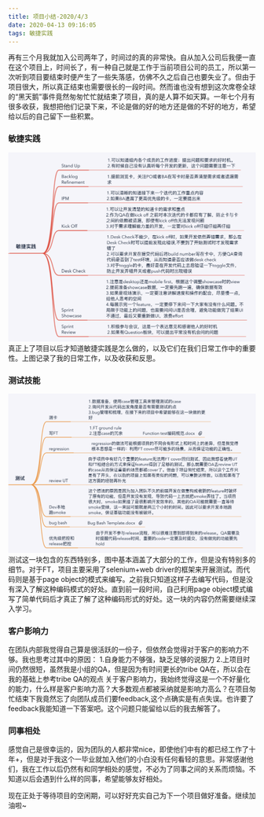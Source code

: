 ```yaml
---
title: 项目小结-2020/4/3
date: 2020-04-13 09:16:05
tags: 敏捷实践
---
```

再有三个月我就加入公司两年了，时间过的真的非常快。自从加入公司后我便一直在这个项目上，时间长了，有一种自己就是工作于当前项目公司的员工，所以第一次听到项目要结束时便产生了一些失落感，仿佛不久之后自己也要失业了。但由于项目很大，所以真正结束也需要很长的一段时间。然而谁也没有想到这次席卷全球的“黑天鹅”事件竟然匆匆忙忙就结束了项目，真的是人算不如天算。一年七个月有很多收获，我想把他们记录下来，不论是做的好的地方还是做的不好的地方，希望给以后的自己留下一些积累。
<!--more-->

### 敏捷实践  

 <img src="项目小结-2020-4-3/敏捷实践.png">  
 真正上了项目以后才知道敏捷实践是怎么做的，以及它们在我们日常工作中的重要性。上图记录了我的日常工作，以及收获和反思。
 
### 测试技能  
<img src="项目小结-2020-4-3/测试.png">  
测试这一块包含的东西特别多，图中基本涵盖了大部分的工作，但是没有特别多的细节。对于FT，项目主要采用了selenium+web driver的框架来开展测试。而代码则是基于page object的模式来编写。之前我只知道这样子去编写代码，但是没有深入了解这种编码模式的好处。直到前一段时间，自己利用page object模式编写了简单代码后才真正了解了这种编码形式的好处。这一块的内容仍然需要继续深入学习。

### 客户影响力  
在团队内部我觉得自己算是很活跃的一份子，但依然会觉得对于客户的影响力不够。我也思考过其中的原因：
1.自身能力不够强，缺乏足够的说服力
2.上项目时间仍然很短，虽然我是小组的QA，但是因为有时间更长的tribe QA在，所以会在我的基础上参考tribe QA的观点
关于客户影响力，我始终觉得这是一个不好量化的能力，什么样是客户影响力高？大多数观点都被采纳就是影响力高么？在项目匆忙结束下我竟然忘了向团队成员们要feedback,这个点确实是有点失误。也许要了feedback我能知道一下答案吧。这个问题只能留给以后的我去解答了。

### 同事相处
感觉自己是很幸运的，因为团队的人都非常nice，即使他们中有的都已经工作了十年+，但是对于我这个一毕业就加入他们的小白没有任何看轻的意思。非常感谢他们，我在工作以后仍然有和同学相处的感觉，不必为了同事之间的关系而烦恼。不知道以后会遇到什么样的同事，希望能够友好相处。 

现在正处于等待项目的空闲期，可以好好充实自己为下一个项目做好准备。继续加油啦~

